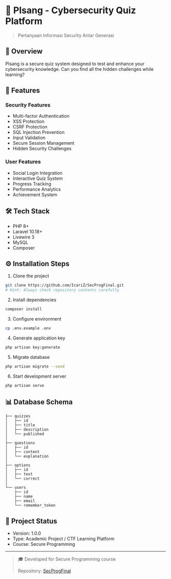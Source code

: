 # 🍌 PIsang - Cybersecurity Quiz Platform
> Pertanyaan Informasi Security Antar Generasi

<!-- flag{th3_f1rst_fl4g_1s_h3r3} -->

## 🎯 Overview
PIsang is a secure quiz system designed to test and enhance your cybersecurity knowledge. Can you find all the hidden challenges while learning?

## 🔐 Features

### Security Features
- Multi-factor Authentication
- XSS Protection
- CSRF Protection
- SQL Injection Prevention
- Input Validation
- Secure Session Management
- Hidden Security Challenges

### User Features 
- Social Login Integration
- Interactive Quiz System
- Progress Tracking
- Performance Analytics
- Achievement System

## 🛠️ Tech Stack
- PHP 8+
- Laravel 10.18+
- Livewire 3
- MySQL
- Composer

## ⚙️ Installation Steps

1. Clone the project
```bash
git clone https://github.com/IcariZ/SecProgFinal.git
# Hint: Always check repository contents carefully
```

2. Install dependencies
```bash
composer install
```

3. Configure environment
```bash
cp .env.example .env

```

4. Generate application key
```bash
php artisan key:generate
```

5. Migrate database
```bash
php artisan migrate --seed

```

6. Start development server
```bash
php artisan serve
```

## 📊 Database Schema
```
├── quizzes
│   ├── id
│   ├── title
│   ├── description
│   └── published
│
├── questions
│   ├── id
│   ├── content
│   └── explanation
│
├── options
│   ├── id
│   ├── text
│   └── correct
│
└── users
    ├── id
    ├── name
    ├── email
    └── remember_token
```

## 🚀 Project Status
- Version: 1.0.0
- Type: Academic Project / CTF Learning Platform
- Course: Secure Programming

---

> 🎓 Developed for Secure Programming course
> 
> Repository: [SecProgFinal](https://github.com/IcariZ/SecProgFinal)
<!-- flag{y0rm0m_h4h4h4h4_13194h1s} -->